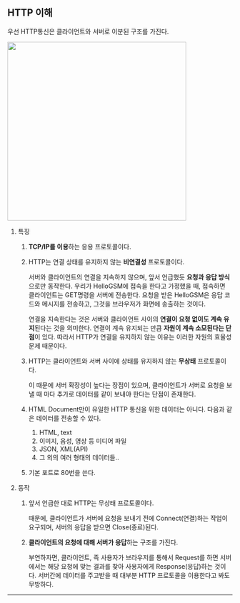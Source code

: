 ## HTTP 이해

우선 HTTP통신은 클라이언트와 서버로 이분된 구조를 가진다.

<img src="https://github.com/976520/TIL/assets/123460320/5f58a5a1-3f1c-462a-9fd9-3f216cb71092" width="400"/>

1. 특징

   1. **TCP/IP를 이용**하는 응용 프로토콜이다.

   2. HTTP는 연결 상태를 유지하지 않는 **비연결성** 프로토콜이다.

      서버와 클라이언트의 연결을 지속하지 않으며, 앞서 언급했듯 **요청과 응답 방식**으로만 동작한다. 우리가 HelloGSM에 접속을 한다고 가정했을 때, 접속하면 클라이언트는 GET명령을 서버에 전송한다. 요청을 받은 HelloGSM은 응답 코드와 메시지를 전송하고, 그것을 브라우저가 화면에 송출하는 것이다.

      연결을 지속한다는 것은 서버와 클라이언트 사이의 **연결이 요청 없이도 계속 유지**된다는 것을 의미한다. 연결이 계속 유지되는 만큼 **자원이 계속 소모된다는 단점**이 있다. 따라서 HTTP가 연결을 유지하지 않는 이유는 이러한 자원의 효율성 문제 때문이다.

   3. HTTP는 클라이언트와 서버 사이에 상태를 유지하지 않는 **무상태** 프로토콜이다.

      이 때문에 서버 확장성이 높다는 장점이 있으며, 클라이언트가 서버로 요청을 보낼 때 마다 추가로 데이터를 같이 보내야 한다는 단점이 존재한다.

   4. HTML Document만이 유일한 HTTP 통신을 위한 데이터는 아니다. 다음과 같은 데이터를 전송할 수 있다.
      1. HTML, text
      2. 이미지, 음성, 영상 등 미디어 파일
      3. JSON, XML(API)
      4. 그 외의 여러 형태의 데이터들..
   5. 기본 포트로 80번을 쓴다.

2. 동작

   1. 앞서 언급한 대로 HTTP는 무상태 프로토콜이다.

      때문에, 클라이언트가 서버에 요청을 보내기 전에 Connect(연결)하는 작업이 요구되며, 서버의 응답을 받으면 Close(종료)된다.

   2. **클라이언트의 요청에 대해 서버가 응답**하는 구조를 가진다.

      부연하자면, 클라이언트, 즉 사용자가 브라우저를 통해서 Request를 하면 서버에서는 해당 요청에 맞는 결과를 찾아 사용자에게 Response(응답)하는 것이다. 서버간에 데이터를 주고받을 때 대부분 HTTP 프로토콜을 이용한다고 봐도 무방하다.

---
